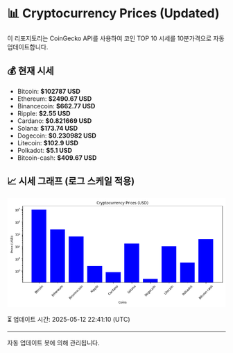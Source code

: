 
# 📊 Cryptocurrency Prices (Updated)

이 리포지토리는 CoinGecko API를 사용하여 코인 TOP 10 시세를 10분가격으로 자동 업데이트합니다.

## 💰 현재 시세
- Bitcoin: **$102787 USD**
- Ethereum: **$2490.67 USD**
- Binancecoin: **$662.77 USD**
- Ripple: **$2.55 USD**
- Cardano: **$0.821669 USD**
- Solana: **$173.74 USD**
- Dogecoin: **$0.230982 USD**
- Litecoin: **$102.9 USD**
- Polkadot: **$5.1 USD**
- Bitcoin-cash: **$409.67 USD**

## 📈 시세 그래프 (로그 스케일 적용)
![Crypto Prices](crypto_prices.png)

⏳ 업데이트 시간: 2025-05-12 22:41:10 (UTC)

---
자동 업데이트 봇에 의해 관리됩니다.
